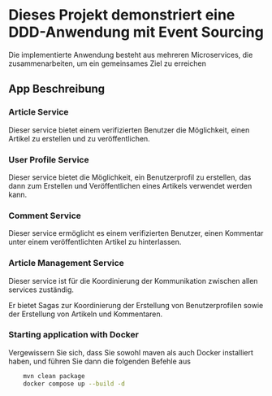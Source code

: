 # Dieses Projekt demonstriert eine DDD-Anwendung mit Event Sourcing

Die implementierte Anwendung besteht aus mehreren Microservices, die zusammenarbeiten, um ein gemeinsames Ziel zu erreichen

## App Beschreibung

### Article Service

Dieser service bietet einem verifizierten Benutzer die Möglichkeit, einen Artikel zu erstellen und zu veröffentlichen.

### User Profile Service

Dieser service bietet die Möglichkeit, ein Benutzerprofil zu erstellen, das dann zum Erstellen und Veröffentlichen eines Artikels verwendet werden kann.

### Comment Service

Dieser service ermöglicht es einem verifizierten Benutzer, einen Kommentar unter einem veröffentlichten Artikel zu hinterlassen.

### Article Management Service

Dieser service ist für die Koordinierung der Kommunikation zwischen allen services zuständig.

Er bietet Sagas zur Koordinierung der Erstellung von Benutzerprofilen sowie der Erstellung von Artikeln und Kommentaren.

### Starting application with Docker

Vergewissern Sie sich, dass Sie sowohl maven als auch Docker installiert haben, und führen Sie dann die folgenden Befehle aus

```bash
    mvn clean package
    docker compose up --build -d
```
